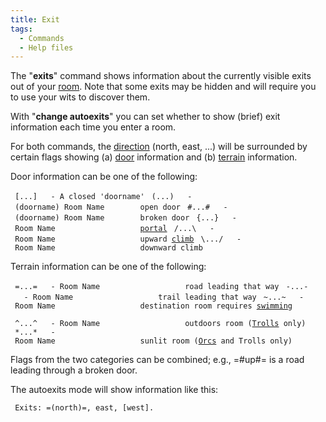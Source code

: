 ```yaml
---
title: Exit
tags:
  - Commands
  - Help files
---
```

The "**exits**" command shows information about the currently visible
exits out of your [room](room "wikilink"). Note that some exits may be
hidden and will require you to use your wits to discover them.

With "**change autoexits**" you can set whether to show (brief) exit
information each time you enter a room.

For both commands, the [direction](direction "wikilink") (north, east,
...) will be surrounded by certain flags showing (a)
[door](door "wikilink") information and (b)
[terrain](terrain "wikilink") information.

Door information can be one of the following:

` [...]   - A closed 'doorname'`
` (...)   - (doorname) Room Name        open door`
` #...#   - (doorname) Room Name        broken door`
` {...}   - Room Name                   `[`portal`](portal "wikilink")
` /...\   - Room Name                   upward `[`climb`](climb "wikilink")
` \.../   - Room Name                   downward climb`

Terrain information can be one of the following:

` =...=   - Room Name                   road leading that way`
` -...-   - Room Name                   trail leading that way`
` ~...~   - Room Name                   destination room requires `[`swimming`](swim "wikilink")

` ^...^   - Room Name                   outdoors room (`[`Trolls`](Troll "wikilink")` only)`
` *...*   - Room Name                   sunlit room (`[`Orcs`](Orc "wikilink")` and Trolls only)`

Flags from the two categories can be combined; e.g., =#up#= is a road
leading through a broken door.

The autoexits mode will show information like this:

` Exits: =(north)=, east, [west].`
 